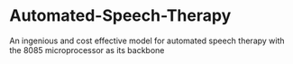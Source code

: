 # Automated-Speech-Therapy
An ingenious and cost effective model for automated speech therapy with the 8085 microprocessor as its backbone
